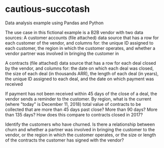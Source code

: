 # cautious-succotash
Data analysis example using Pandas and Python

The use case in this fictional example is a B2B vendor with two data sources:
A customer accounts (file attached) data source that has a row for each customer of the vendor, and columns for:
  the unique ID assigned to each customer,
  the region in which the customer operates, and
  whether a vendor partner was involved in bringing the customer in

A contracts (file attached) data source that has a row for each deal closed by the vendor, and columns for:
  the date on which each deal was closed,
  the size of each deal (in thousands ARR),
  the length of each deal (in years),
  the unique ID assigned to each deal, and
  the date on which payment was received

If payment has not been received within 45 days of the close of a deal, the vendor sends a reminder to the customer.  By region, what is the current (where "today" is December 11, 2018) total value of contracts to be collected that are more than 45 days past close?  More than 90 days?  More than 135 days?  How does this compare to contracts closed in 2017?

Identify the customers who have churned.  Is there a relationship between churn and whether a partner was involved in bringing the customer to the vendor, or the region in which the customer operates, or the size or length of the contracts the customer has signed with the vendor? 
